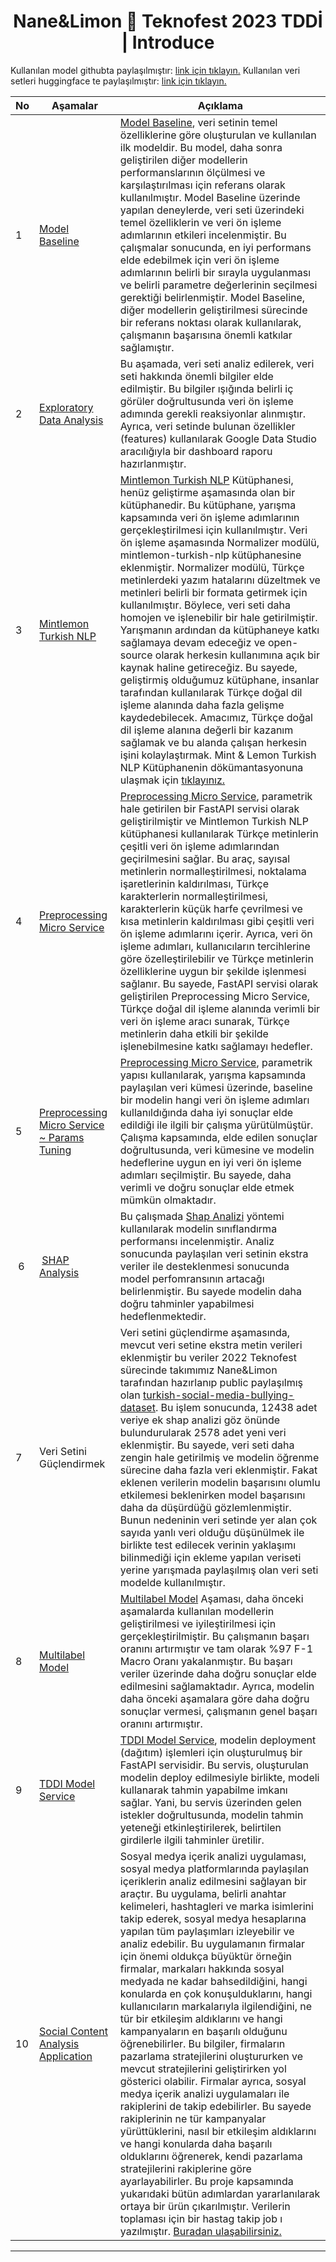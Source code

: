 <h1 align = 'Center'>Nane&Limon 🐍 Teknofest 2023 TDDİ | Introduce</h1>

Kullanılan model githubta paylaşılmıştır: [link için tıklayın.](https://huggingface.co/nanelimon/bert-base-insult-model/tree/main)
Kullanılan veri setleri huggingface te paylaşılmıştır: [link için tıklayın.](https://huggingface.co/datasets/nanelimon/insult-dataset)


| No | Aşamalar | Açıklama |
| --- | --- | --- |
| 1 | [Model Baseline](https://github.com/Teknofest-Nane-Limon/model-baseline-insult) | [Model Baseline](https://github.com/Teknofest-Nane-Limon/model-baseline-insult/blob/main/baseline_model.ipynb), veri setinin temel özelliklerine göre oluşturulan ve kullanılan ilk modeldir. Bu model, daha sonra geliştirilen diğer modellerin performanslarının ölçülmesi ve karşılaştırılması için referans olarak kullanılmıştır. Model Baseline üzerinde yapılan deneylerde, veri seti üzerindeki temel özelliklerin ve veri ön işleme adımlarının etkileri incelenmiştir. Bu çalışmalar sonucunda, en iyi performans elde edebilmek için veri ön işleme adımlarının belirli bir sırayla uygulanması ve belirli parametre değerlerinin seçilmesi gerektiği belirlenmiştir. Model Baseline, diğer modellerin geliştirilmesi sürecinde bir referans noktası olarak kullanılarak, çalışmanın başarısına önemli katkılar sağlamıştır.| 
| 2 | [Exploratory Data Analysis](https://lookerstudio.google.com/reporting/92fe0588-0ada-4e17-9aaf-d988e430d88d) |Bu aşamada, veri seti analiz edilerek, veri seti hakkında önemli bilgiler elde edilmiştir. Bu bilgiler ışığında belirli iç görüler doğrultusunda veri ön işleme adımında gerekli reaksiyonlar alınmıştır. Ayrıca, veri setinde bulunan özellikler (features) kullanılarak Google Data Studio aracılığıyla bir dashboard raporu hazırlanmıştır. |
| 3 | [Mintlemon Turkish NLP](https://github.com/Teknofest-Nane-Limon/mintlemon-turkish-nlp) |[Mintlemon Turkish NLP](https://github.com/Teknofest-Nane-Limon/mintlemon-turkish-nlp) Kütüphanesi, henüz geliştirme aşamasında olan bir kütüphanedir. Bu kütüphane, yarışma kapsamında veri ön işleme adımlarının gerçekleştirilmesi için kullanılmıştır. Veri ön işleme aşamasında Normalizer modülü, mintlemon-turkish-nlp kütüphanesine eklenmiştir. Normalizer modülü, Türkçe metinlerdeki yazım hatalarını düzeltmek ve metinleri belirli bir formata getirmek için kullanılmıştır. Böylece, veri seti daha homojen ve işlenebilir bir hale getirilmiştir. Yarışmanın ardından da kütüphaneye katkı sağlamaya devam edeceğiz ve open-source olarak herkesin kullanımına açık bir kaynak haline getireceğiz. Bu sayede, geliştirmiş olduğumuz kütüphane, insanlar tarafından kullanılarak Türkçe doğal dil işleme alanında daha fazla gelişme kaydedebilecek. Amacımız, Türkçe doğal dil işleme alanına değerli bir kazanım sağlamak ve bu alanda çalışan herkesin işini kolaylaştırmak. Mint & Lemon Turkish NLP Kütüphanenin dökümantasyonuna ulaşmak için [tıklayınız.](https://mintlemon-turkish-nlp.readthedocs.io/en/latest/)|
| 4 | [Preprocessing Micro Service](https://github.com/Teknofest-Nane-Limon/preprocessing-micro-service) |[Preprocessing Micro Service](https://github.com/Teknofest-Nane-Limon/preprocessing-micro-service), parametrik hale getirilen bir FastAPI servisi olarak geliştirilmiştir ve Mintlemon Turkish NLP kütüphanesi kullanılarak Türkçe metinlerin çeşitli veri ön işleme adımlarından geçirilmesini sağlar. Bu araç, sayısal metinlerin normalleştirilmesi, noktalama işaretlerinin kaldırılması, Türkçe karakterlerin normalleştirilmesi, karakterlerin küçük harfe çevrilmesi ve kısa metinlerin kaldırılması gibi çeşitli veri ön işleme adımlarını içerir. Ayrıca, veri ön işleme adımları, kullanıcıların tercihlerine göre özelleştirilebilir ve Türkçe metinlerin özelliklerine uygun bir şekilde işlenmesi sağlanır. Bu sayede, FastAPI servisi olarak geliştirilen Preprocessing Micro Service, Türkçe doğal dil işleme alanında verimli bir veri ön işleme aracı sunarak, Türkçe metinlerin daha etkili bir şekilde işlenebilmesine katkı sağlamayı hedefler.|
| 5 | [Preprocessing Micro Service ~ Params Tuning](https://github.com/Teknofest-Nane-Limon/preprocessing-micro-service/blob/main/README.md) |[Preprocessing Micro Service](https://github.com/Teknofest-Nane-Limon/preprocessing-micro-service/blob/main/README.md), parametrik yapısı kullanılarak, yarışma kapsamında paylaşılan veri kümesi üzerinde, baseline bir modelin hangi veri ön işleme adımları kullanıldığında daha iyi sonuçlar elde edildiği ile ilgili bir çalışma yürütülmüştür. Çalışma kapsamında, elde edilen sonuçlar doğrultusunda,  veri kümesine ve modelin hedeflerine uygun en iyi veri ön işleme adımları seçilmiştir. Bu sayede, daha verimli ve doğru sonuçlar elde etmek mümkün olmaktadır. | 
| 6 | [SHAP Analysis](https://github.com/Teknofest-Nane-Limon/nlp-shap-exploration-teknofest-2023)| Bu çalışmada [Shap Analizi](https://github.com/Teknofest-Nane-Limon/nlp-shap-exploration-teknofest-2023) yöntemi kullanılarak modelin sınıflandırma performansı incelenmiştir. Analiz sonucunda paylaşılan veri setinin ekstra veriler ile desteklenmesi sonucunda model perfomransının artacağı belirlenmiştir. Bu sayede modelin daha doğru tahminler yapabilmesi hedeflenmektedir.
| 7 | Veri Setini Güçlendirmek| Veri setini güçlendirme aşamasında, mevcut veri setine ekstra metin verileri eklenmiştir bu veriler 2022 Teknofest sürecinde takımımız Nane&Limon tarafından hazırlanıp public paylaşılmış olan [turkish-social-media-bullying-dataset](https://huggingface.co/datasets/nanelimon/turkish-social-media-bullying-dataset). Bu işlem sonucunda, 12438 adet veriye ek shap analizi göz önünde bulundurularak 2578 adet yeni veri eklenmiştir. Bu sayede, veri seti daha zengin hale getirilmiş ve modelin öğrenme sürecine daha fazla veri eklenmiştir. Fakat eklenen verilerin modelin başarısını olumlu etkilemesi beklenirken model başarısını daha da düşürdüğü gözlemlenmiştir. Bunun nedeninin veri setinde yer alan çok sayıda yanlı veri olduğu düşünülmek ile birlikte test edilecek verinin yaklaşımı bilinmediği için ekleme yapılan veriseti yerine yarışmada paylaşılmış olan veri seti modelde kullanılmıştır. 
| 8 |[Multilabel Model](https://github.com/Teknofest-Nane-Limon/model-baseline-insult/blob/main/multi_label_BERT_model.ipynb)|[Multilabel Model](https://github.com/Teknofest-Nane-Limon/model-baseline-insult/blob/main/multi_label_BERT_model.ipynb) Aşaması, daha önceki aşamalarda kullanılan modellerin geliştirilmesi ve iyileştirilmesi için gerçekleştirilmiştir. Bu çalışmanın başarı oranını artırmıştır ve tam olarak %97 F-1 Macro Oranı yakalanmıştır. Bu başarı veriler üzerinde daha doğru sonuçlar elde edilmesini sağlamaktadır. Ayrıca, modelin daha önceki aşamalara göre daha doğru sonuçlar vermesi, çalışmanın genel başarı oranını artırmıştır. |
| 9 | [TDDI Model Service](https://github.com/Teknofest-Nane-Limon/tddi-model-service) | [TDDI Model Service](https://github.com/Teknofest-Nane-Limon/tddi-model-service), modelin deployment (dağıtım) işlemleri için oluşturulmuş bir FastAPI servisidir. Bu servis, oluşturulan modelin deploy edilmesiyle birlikte, modeli kullanarak tahmin yapabilme imkanı sağlar. Yani, bu servis üzerinden gelen istekler doğrultusunda, modelin tahmin yeteneği etkinleştirilerek, belirtilen girdilerle ilgili tahminler üretilir. 
| 10 | [Social Content Analysis Application](https://github.com/Teknofest-Nane-Limon/social-content-analysis-app) | Sosyal medya içerik analizi uygulaması, sosyal medya platformlarında paylaşılan içeriklerin analiz edilmesini sağlayan bir araçtır. Bu uygulama, belirli anahtar kelimeleri, hashtagleri ve marka isimlerini takip ederek, sosyal medya hesaplarına yapılan tüm paylaşımları izleyebilir ve analiz edebilir. Bu uygulamanın firmalar için önemi oldukça büyüktür örneğin firmalar, markaları hakkında sosyal medyada ne kadar bahsedildiğini, hangi konularda en çok konuşulduklarını, hangi kullanıcıların markalarıyla ilgilendiğini, ne tür bir etkileşim aldıklarını ve hangi kampanyaların en başarılı olduğunu öğrenebilirler. Bu bilgiler, firmaların pazarlama stratejilerini oluştururken ve mevcut stratejilerini geliştirirken yol gösterici olabilir. Firmalar ayrıca, sosyal medya içerik analizi uygulamaları ile rakiplerini de takip edebilirler. Bu sayede rakiplerinin ne tür kampanyalar yürüttüklerini, nasıl bir etkileşim aldıklarını ve hangi konularda daha başarılı olduklarını öğrenerek, kendi pazarlama stratejilerini rakiplerine göre ayarlayabilirler. Bu proje kapsamında yukarıdaki bütün adımlardan yararlanılarak ortaya bir ürün çıkarılmıştır. Verilerin toplaması için bir hastag takip job ı yazılmıştır. [Buradan ulaşabilirsiniz.](https://github.com/Teknofest-Nane-Limon/twitter_hashtag_following)
---
